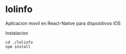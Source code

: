 # lolinfo
Aplicacion movil en React-Native para dispositivos IOS

Instalacion

    cd ./lolinfo
    npm install
